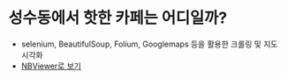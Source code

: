 # 성수동에서 핫한 카페는 어디일까?
* selenium, BeautifulSoup, Folium, Googlemaps 등을 활용한 크롤링 및 지도 시각화
* [NBViewer로 보기](https://nbviewer.jupyter.org/gist/Sean-Parkk/4fd65b34322fcaaaca91521d10f11c7e)
